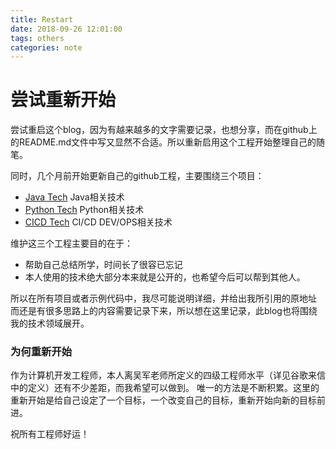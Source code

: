 ```yaml
---
title: Restart
date: 2018-09-26 12:01:00
tags: others
categories: note
---
```


# 尝试重新开始

尝试重启这个blog，因为有越来越多的文字需要记录，也想分享，而在github上的README.md文件中写又显然不合适。所以重新启用这个工程开始整理自己的随笔。

同时，几个月前开始更新自己的github工程，主要围绕三个项目：

- [Java Tech](https://github.com/gino2010/javatech) Java相关技术
- [Python Tech](https://github.com/gino2010/pythontech) Python相关技术
- [CICD Tech](https://github.com/gino2010/cicdtech) CI/CD DEV/OPS相关技术

维护这三个工程主要目的在于：

- 帮助自己总结所学，时间长了很容已忘记
- 本人使用的技术绝大部分本来就是公开的，也希望今后可以帮到其他人。

所以在所有项目或者示例代码中，我尽可能说明详细，并给出我所引用的原地址
而还是有很多思路上的内容需要记录下来，所以想在这里记录，此blog也将围绕我的技术领域展开。

### 为何重新开始

作为计算机开发工程师，本人离吴军老师所定义的四级工程师水平（详见谷歌来信中的定义）还有不少差距，而我希望可以做到。
唯一的方法是不断积累。这里的重新开始是给自己设定了一个目标，一个改变自己的目标，重新开始向新的目标前进。

祝所有工程师好运！
